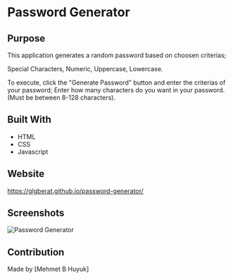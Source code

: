 # Password Generator

## Purpose
This application generates a random password based on choosen criterias;

Special Characters, Numeric, Uppercase, Lowercase.

To execute, click the "Generate Password" button and enter the criterias of your password;
Enter how many characters do you want in your password. (Must be between 8-128 characters).


## Built With
* HTML
* CSS
* Javascript

## Website
https://glgberat.github.io/password-generator/

## Screenshots
![Password Generator](https://glgberat.github.io/password-generator/passwordg.png)



## Contribution
Made by [Mehmet B Huyuk]
